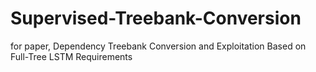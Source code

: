 # Supervised-Treebank-Conversion
for paper, Dependency Treebank Conversion and Exploitation Based on Full-Tree LSTM
Requirements
